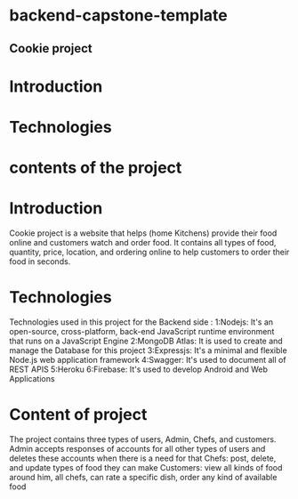 # backend-capstone-template
## Cookie project
# Introduction
# Technologies
# contents of the project


# Introduction
 Cookie project is a website that helps (home Kitchens) provide their food online and customers watch and order food. It contains all types of food, quantity, price, location, and ordering online to help customers to order their food in seconds.
  
  
  # Technologies
   Technologies used in this project  for the Backend side :
   1:Nodejs: It's an open-source, cross-platform, back-end JavaScript runtime environment that runs on a JavaScript Engine
   2:MongoDB Atlas: It is used to create and manage the Database for this project
   3:Expressjs: It's a minimal and flexible Node.js web application framework
   4:Swagger: It's used to document all of REST APIS
   5:Heroku 
   6:Firebase: It's used to develop Android and Web Applications 


# Content of project
   The project contains three types of users, Admin, Chefs, and customers.
    Admin accepts responses of accounts for all other types of users and deletes these accounts when there is a need for that
    Chefs: post, delete, and update types of food they can make
    Customers: view all kinds of food around him, all chefs, can rate a specific dish, order any kind of available food  